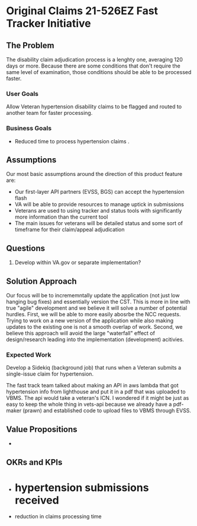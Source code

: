 # Original Claims 21-526EZ Fast Tracker Initiative

## The Problem
The disability claim adjudication process is a lenghty one, averaging 120 days or more. Because there are some conditions that don't require the same level of examination, those conditions should be able to be processed faster.


### User Goals
Allow Veteran hypertension disability claims to be flagged and routed to another team for faster processing.  

### Business Goals
  - Reduced time to process hypertension claims         .

## Assumptions
Our most basic assumptions around the direction of this product feature are:

- Our first-layer API partners (EVSS, BGS) can accept the hypertension flash
- VA will be able to provide resources to manage uptick in submissions
- Veterans are used to using tracker and status tools with significantly more information than the current tool
- The main issues for veterans will be detailed status and some sort of timeframe for their claim/appeal adjudication

## Questions
1. Develop within VA.gov or separate implementation?      

## Solution Approach
Our focus will be to incrememntally update the application (not just low hanging bug fixes) and essentially version the CST. This is more in line with true "agile" development and we believe it will solve a number of potential hurdles. First, we will be able to more easily abosrbe the NCC requests. Trying to work on a new version of the application while also making updates to the existing one is not a smooth overlap of work. Second, we believe this approach will avoid the large "waterfall" effect of design/research leading into the implementation (development) acitivies.

### Expected Work
Develop a Sidekiq (background job) that runs when a Veteran submits a single-issue claim for hypertension.

The fast track team talked about making an API in aws lambda that got hypertension info from lighthouse and put it in a pdf that was uploaded to VBMS. The api would take a veteran's ICN. I wondered if it might be just as easy to keep the whole thing in vets-api because we already have a pdf-maker (prawn) and established code to upload files to VBMS through EVSS.


## Value Propositions
- 

## OKRs and KPIs
- # hypertension submissions received
- reduction in claims processing time

